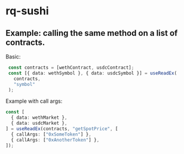 #  rq-sushi

## Example: calling the same method on a list of contracts.

Basic:
 
 ```typescript
  const contracts = [wethContract, usdcContract];
  const [{ data: wethSymbol }, { data: usdcSymbol }] = useReadEx(
    contracts,
    "symbol"
  );
  ```
 
  Example with call args:
 
  ```typescript
  const [
    { data: wethMarket },
    { data: usdcMarket },
  ] = useReadEx(contracts, "getSpotPrice", [
    { callArgs: ["0xSomeToken"] },
    { callArgs: ["0xAnotherToken"] },
  ]);
```